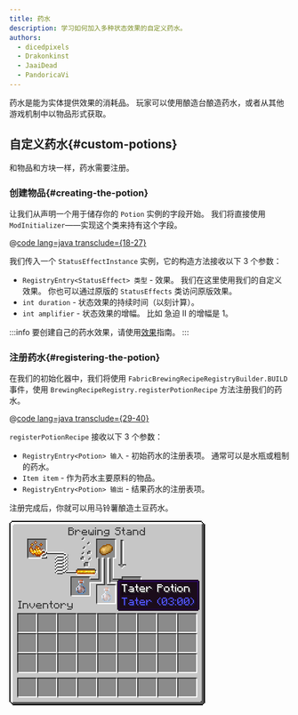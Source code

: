 ```yaml
---
title: 药水
description: 学习如何加入多种状态效果的自定义药水。
authors:
  - dicedpixels
  - Drakonkinst
  - JaaiDead
  - PandoricaVi
---
```


药水是能为实体提供效果的消耗品。 玩家可以使用酿造台酿造药水，或者从其他游戏机制中以物品形式获取。

## 自定义药水{#custom-potions}

和物品和方块一样，药水需要注册。

### 创建物品{#creating-the-potion}

让我们从声明一个用于储存你的 `Potion` 实例的字段开始。 我们将直接使用 `ModInitializer`——实现这个类来持有这个字段。

@[code lang=java transclude={18-27}](@/reference/latest/src/main/java/com/example/docs/potion/FabricDocsReferencePotions.java)

我们传入一个 `StatusEffectInstance` 实例，它的构造方法接收以下 3 个参数：

- `RegistryEntry<StatusEffect> 类型` - 效果。 我们在这里使用我们的自定义效果。 你也可以通过原版的 `StatusEffects` 类访问原版效果。
- `int duration` - 状态效果的持续时间（以刻计算）。
- `int amplifier` - 状态效果的增幅。 比如 急迫 II 的增幅是 1。

:::info
要创建自己的药水效果，请使用[效果](../entities/effects)指南。
:::

### 注册药水{#registering-the-potion}

在我们的初始化器中，我们将使用 `FabricBrewingRecipeRegistryBuilder.BUILD` 事件，使用 `BrewingRecipeRegistry.registerPotionRecipe` 方法注册我们的药水。

@[code lang=java transclude={29-40}](@/reference/latest/src/main/java/com/example/docs/potion/FabricDocsReferencePotions.java)

`registerPotionRecipe` 接收以下 3 个参数：

- `RegistryEntry<Potion> 输入` - 初始药水的注册表项。 通常可以是水瓶或粗制的药水。
- `Item item` - 作为药水主要原料的物品。
- `RegistryEntry<Potion> 输出` - 结果药水的注册表项。

注册完成后，你就可以用马铃薯酿造土豆药水。

![玩家物品栏内的效果](/assets/develop/tater-potion.png)
